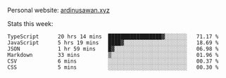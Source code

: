 Personal website: [ardinusawan.xyz](https://ardinusawan.xyz)

Stats this week:
<!--START_SECTION:waka-->

```text
TypeScript      20 hrs 14 mins  █████████████████▓░░░░░░░   71.17 %
JavaScript      5 hrs 19 mins   ████▓░░░░░░░░░░░░░░░░░░░░   18.69 %
JSON            1 hr 59 mins    █▓░░░░░░░░░░░░░░░░░░░░░░░   06.98 %
Markdown        33 mins         ▒░░░░░░░░░░░░░░░░░░░░░░░░   01.96 %
CSV             6 mins          ░░░░░░░░░░░░░░░░░░░░░░░░░   00.37 %
CSS             5 mins          ░░░░░░░░░░░░░░░░░░░░░░░░░   00.30 %
```

<!--END_SECTION:waka-->
